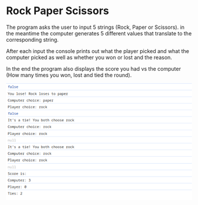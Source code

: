# Rock Paper Scissors

The program asks the user to input 5 strings (Rock, Paper or Scissors).
in the meantime the computer generates 5 different values that translate
to the corresponding string.

After each input the console prints out what the player picked and what
the computer picked as well as whether you won or lost and the reason.

In the end the program also displays the score you had vs the computer
(How many times you won, lost and tied the round).

![console output](console.jpg)

